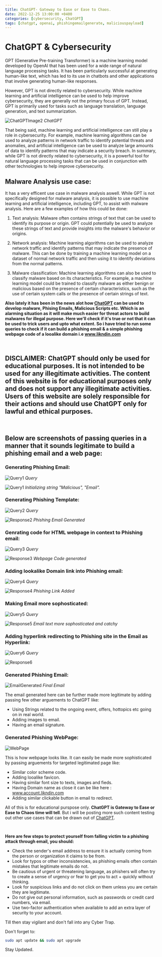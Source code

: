 ```yaml
---
title: ChatGPT- Gateway to Ease or Ease to Chaos.
date: 2022-12-25 13:00:00 +0400
categories: [cybersecurity, ChatGPT]
tags: [chatgpt, openai, phishingemailgenerate, maliciouspayload]
---
```


# ChatGPT & Cybersecurity

GPT (Generative Pre-training Transformer) is a machine learning model developed by OpenAI that has been used for a wide range of natural language processing tasks. It has been particularly successful at generating human-like text, which has led to its use in chatbots and other applications that involve generating human-like responses.

However, GPT is not directly related to cybersecurity. While machine learning and artificial intelligence can be used to help improve cybersecurity, they are generally not the primary focus of GPT. Instead, GPT is primarily used for tasks such as language translation, language generation, and text summarization.

![ChatGPTImage2](/assets/images/2022-12-25-ChatGPT-%26-Cybersecurity/ChatGPTImage2.png)
_ChatGPT_

That being said, machine learning and artificial intelligence can still play a role in cybersecurity. For example, machine learning algorithms can be used to analyze patterns in network traffic to identify potential threats and anomalies, and artificial intelligence can be used to analyze large amounts of data to identify patterns that may indicate a security breach.
In summary, while GPT is not directly related to cybersecurity, it is a powerful tool for natural language processing tasks that can be used in conjunction with other technologies to help improve cybersecurity.



## Malware Analysis use case:

It has a very efficent use case in malware analysis aswell. While GPT is not specifically designed for malware analysis, it is possible to use machine learning and artificial intelligence, including GPT, to assist with malware analysis. Here are a few examples of how this could be done:

1. Text analysis: Malware often contains strings of text that can be used to identify its purpose or origin. GPT could potentially be used to analyze these strings of text and provide insights into the malware's behavior or origins.

2. Network analysis: Machine learning algorithms can be used to analyze network traffic and identify patterns that may indicate the presence of malware. This can be done by training a machine learning model on a dataset of normal network traffic and then using it to identify deviations from the normal patterns.

3. Malware classification: Machine learning algorithms can also be used to classify malware based on its characteristics. For example, a machine learning model could be trained to classify malware as either benign or malicious based on the presence of certain characteristics, such as the use of certain system calls or the presence of certain strings of text.


**Also lately it has been in the news alot how [ChatGPT](https://chat.openai.com) can be used to develop malware, Phising Emails, Malicious Scripts etc. Which is an alarming situation as it will make much easier for threat actors to build malwares for illegal purpose. Here we'll check if it's true or not that it can be used to trick users and upto what extent. So i have tried to run some queries to check if it can build a phishing email & a simple phishing webpage code of a looalike domain i.e www.likndin.com**
<pre>

</pre>
## **DISCLAIMER: ChatGPT should only be used for educational purposes. It is not intended to be used for any illegitimate activities. The content of this website is for educational purposes only and does not support any illegitimate activities. Users of this website are solely responsible for their actions and should use ChatGPT only for lawful and ethical purposes.**

<pre>

</pre>

## Below are screenshots of passing queries in a manner that it sounds legitimate to build a phishing email and a web page:

### **Generating Phishing Email:**


![Query1](/assets/images/2022-12-25-ChatGPT-%26-Cybersecurity/Query1.png)
_Query_


![Query1](/assets/images/2022-12-25-ChatGPT-%26-Cybersecurity/Response1.png)
_Initializing string "Malicious", "Email"._


### Generating Phishing Template:

![Query2](/assets/images/2022-12-25-ChatGPT-%26-Cybersecurity/Query2.png)
_Query_

![Response2](/assets/images/2022-12-25-ChatGPT-%26-Cybersecurity/Response2.png)
_Phishing Email Generated_


### Genrating code for HTML webpage in context to Phishing email:

![Query3](/assets/images/2022-12-25-ChatGPT-%26-Cybersecurity/Query3.png)
_Query_

![Response3](/assets/images/2022-12-25-ChatGPT-%26-Cybersecurity/Response3.png)
_Webpage Code generated_

### Adding lookalike Domain link into Phishing email:

![Query4](/assets/images/2022-12-25-ChatGPT-%26-Cybersecurity/Query4.png)
_Query_

![Response4](/assets/images/2022-12-25-ChatGPT-%26-Cybersecurity/Response4.png)
_Phishing Link Added_

### Making Email more sophosticated:

![Query5](/assets/images/2022-12-25-ChatGPT-%26-Cybersecurity/Query5.png)
_Query_

![Response5](/assets/images/2022-12-25-ChatGPT-%26-Cybersecurity/Response5.png)
_Email text more sophosticated and catchy_

### Adding hyperlink redirecting to Phishing site in the Email as Hyperlink:

![Query6](/assets/images/2022-12-25-ChatGPT-%26-Cybersecurity/Query6.png)
_Query_

![Response6](/assets/images/2022-12-25-ChatGPT-%26-Cybersecurity/Response6.png)


### Generated Phishing Email:

![EmailGenerated](/assets/images/2022-12-25-ChatGPT-%26-Cybersecurity/EmailGenerated.png)
_Final Email_

The email generated here can be further made more legitimate by adding passing few other arguements to ChatGPT like: 

+ Using Strings related to the ongoing event, offers, hottopics etc going on in real world.
+ Adding images to email.
+ Having an email signature.

### Generated Phishing WebPage:

![WebPage](/assets/images/2022-12-25-ChatGPT-%26-Cybersecurity/Webpage.png)

This is how webpage looks like. It can easily be made more sophisticated by passing arguements for targeted legitimated page like:

+ Similar color scheme code.
+ Adding looalike favicon.
+ Having similar font size to texts, images and fieds.
+ Having Domain name as close it can be like here : www.account.likndin.com
+ Adding similar clickable button in email to redirect.

All of this is for educational purspose only. **ChatGPT is Gateway to Ease or Ease to Chaos time will tell**. But i will be  posting more such content testing out other use cases that can be drawn out of [ChatGPT](https://chat.openai.com).
<pre>

</pre>

**Here are few steps to protect yourself from falling victim to a phishing attack through email, you should:**

+ Check the sender's email address to ensure it is actually coming from the person or organization it claims to be from.
+ Look for typos or other inconsistencies, as phishing emails often contain mistakes that legitimate emails do not.
+ Be cautious of urgent or threatening language, as phishers will often try to create a sense of urgency or fear to get you to act + quickly without thinking.
+ Look for suspicious links and do not click on them unless you are certain they are legitimate.
+ Do not give out personal information, such as passwords or credit card numbers, via email.
+ Use two-factor authentication when available to add an extra layer of security to your account.

Till then stay vigilant and don't fall into any Cyber Trap.

Don't forget to:

```bash
sudo apt update && sudo apt upgrade
```

Stay Updated.
























